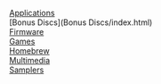 [Applications](Applications/index.html)<br>
[Bonus Discs](Bonus Discs/index.html)<br>
[Firmware](Firmware/index.html)<br>
[Games](Games/index.html)<br>
[Homebrew](Homebrew/index.html)<br>
[Multimedia](Multimedia/index.html)<br>
[Samplers](Samplers/index.html)<br>
